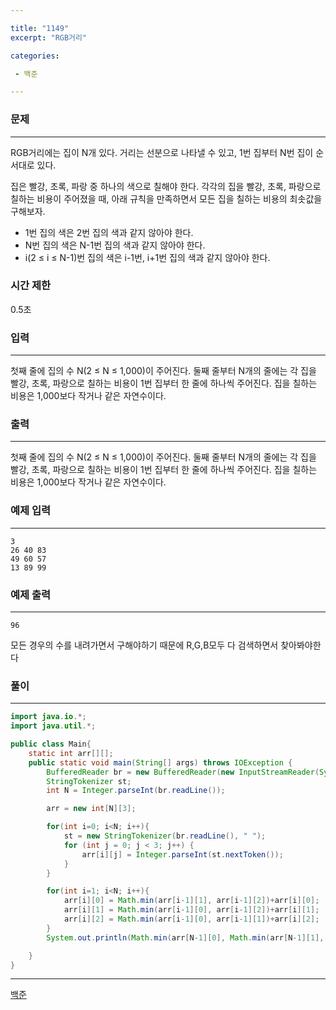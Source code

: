 ```yaml
---

title: "1149"
excerpt: "RGB거리"

categories:

 - 백준 

---
```


### 문제

---

RGB거리에는 집이 N개 있다. 거리는 선분으로 나타낼 수 있고, 1번 집부터 N번 집이 순서대로 있다.

집은 빨강, 초록, 파랑 중 하나의 색으로 칠해야 한다. 각각의 집을 빨강, 초록, 파랑으로 칠하는 비용이 주어졌을 때, 아래 규칙을 만족하면서 모든 집을 칠하는 비용의 최솟값을 구해보자.

- 1번 집의 색은 2번 집의 색과 같지 않아야 한다.
- N번 집의 색은 N-1번 집의 색과 같지 않아야 한다.
- i(2 ≤ i ≤ N-1)번 집의 색은 i-1번, i+1번 집의 색과 같지 않아야 한다.



### 시간 제한

0.5초



### 입력

---

첫째 줄에 집의 수 N(2 ≤ N ≤ 1,000)이 주어진다. 둘째 줄부터 N개의 줄에는 각 집을 빨강, 초록, 파랑으로 칠하는 비용이 1번 집부터 한 줄에 하나씩 주어진다. 집을 칠하는 비용은 1,000보다 작거나 같은 자연수이다.




### 출력

---

첫째 줄에 집의 수 N(2 ≤ N ≤ 1,000)이 주어진다. 둘째 줄부터 N개의 줄에는 각 집을 빨강, 초록, 파랑으로 칠하는 비용이 1번 집부터 한 줄에 하나씩 주어진다. 집을 칠하는 비용은 1,000보다 작거나 같은 자연수이다.



### 예제 입력

---

```
3
26 40 83
49 60 57
13 89 99
```



### 예제 출력

---

```
96
```





모든 경우의 수를 내려가면서 구해야하기 때문에 R,G,B모두 다 검색하면서 찾아봐야한다



### 풀이

---

```java
import java.io.*;
import java.util.*;

public class Main{
    static int arr[][];
    public static void main(String[] args) throws IOException {
        BufferedReader br = new BufferedReader(new InputStreamReader(System.in));
        StringTokenizer st;
        int N = Integer.parseInt(br.readLine());

        arr = new int[N][3];

        for(int i=0; i<N; i++){
            st = new StringTokenizer(br.readLine(), " ");
            for (int j = 0; j < 3; j++) {
                arr[i][j] = Integer.parseInt(st.nextToken());
            }
        }

        for(int i=1; i<N; i++){
            arr[i][0] = Math.min(arr[i-1][1], arr[i-1][2])+arr[i][0];
            arr[i][1] = Math.min(arr[i-1][0], arr[i-1][2])+arr[i][1];
            arr[i][2] = Math.min(arr[i-1][0], arr[i-1][1])+arr[i][2];
        }
        System.out.println(Math.min(arr[N-1][0], Math.min(arr[N-1][1], arr[N-1][2])));

    }
}
```









---

[백준](https://www.acmicpc.net/problem/1149)



